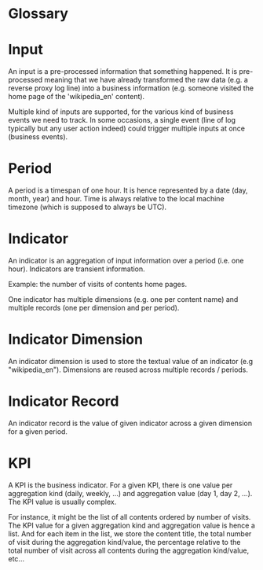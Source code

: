 Glossary
=======

# Input

An input is a pre-processed information that something happened. It is pre-processed meaning that we have already transformed the raw data (e.g. a reverse proxy log line) into a business information (e.g. someone visited the home page of the 'wikipedia_en' content).

Multiple kind of inputs are supported, for the various kind of business events we need to track. In some occasions, a single event (line of log typically but any user action indeed) could trigger multiple inputs at once (business events).

# Period

A period is a timespan of one hour. It is hence represented by a date (day, month, year) and hour. Time is always relative to the local machine timezone (which is supposed to always be UTC).

# Indicator

An indicator is an aggregation of input information over a period (i.e. one hour). Indicators are transient information.

Example: the number of visits of contents home pages.

One indicator has multiple dimensions (e.g. one per content name) and multiple records (one per dimension and per period).

# Indicator Dimension

An indicator dimension is used to store the textual value of an indicator (e.g "wikipedia_en"). Dimensions are reused across multiple records / periods.

# Indicator Record

An indicator record is the value of given indicator across a given dimension for a given period.

# KPI

A KPI is the business indicator. For a given KPI, there is one value per aggregation kind (daily, weekly, ...) and aggregation value (day 1, day 2, ...). The KPI value is usually complex.

For instance, it might be the list of all contents ordered by number of visits. The KPI value for a given aggregation kind and aggregation value is hence a list. And for each item in the list, we store the content title, the total number of visit during the aggregation kind/value, the percentage relative to the total number of visit across all contents during the aggregation kind/value, etc...
